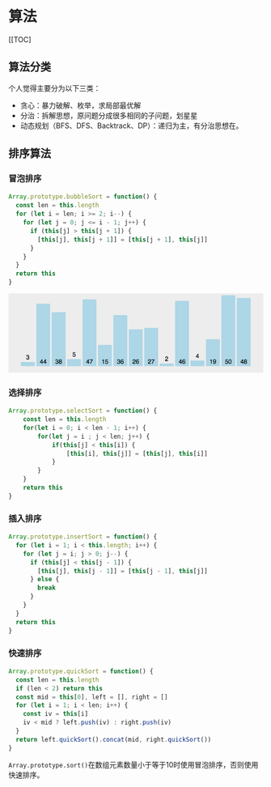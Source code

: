 # 算法

[[TOC]

## 算法分类

个人觉得主要分为以下三类：

- 贪心：暴力破解、枚举，求局部最优解
- 分治：拆解思想，原问题分成很多相同的子问题，划星星
- 动态规划（BFS、DFS、Backtrack、DP）：递归为主，有分治思想在。

## 排序算法

### 冒泡排序

```js
Array.prototype.bubbleSort = function() {
  const len = this.length
  for (let i = len; i >= 2; i--) {
    for (let j = 0; j <= i - 1; j++) {
      if (this[j] > this[j + 1]) {
        [this[j], this[j + 1]] = [this[j + 1], this[j]]
      }
    }
  }
  return this
}
```

![img](./images/bubbleSort.gif)

### 选择排序

```js
Array.prototype.selectSort = function() {
    const len = this.length
    for(let i = 0; i < len - 1; i++) {
        for(let j = i ; j < len; j++) {
            if(this[j] < this[i]) {
                [this[i], this[j]] = [this[j], this[i]]
            }
        }
    }
    return this
}
```

### 插入排序

```js
Array.prototype.insertSort = function() {
  for (let i = 1; i < this.length; i++) {
    for (let j = i; j > 0; j--) {
      if (this[j] < this[j - 1]) {
        [this[j], this[j - 1]] = [this[j - 1], this[j]]
      } else {
        break
      }
    }
  }
  return this
}
```

### 快速排序

```js
Array.prototype.quickSort = function() {
  const len = this.length
  if (len < 2) return this
  const mid = this[0], left = [], right = []
  for (let i = 1; i < len; i++) {
    const iv = this[i]
    iv < mid ? left.push(iv) : right.push(iv)
  }
  return left.quickSort().concat(mid, right.quickSort())
}
```

`Array.prototype.sort()`在数组元素数量小于等于10时使用冒泡排序，否则使用快速排序。

